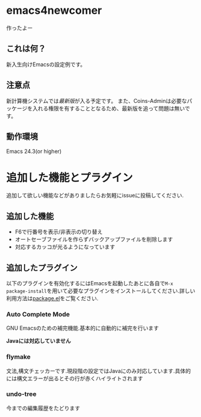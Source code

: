 emacs4newcomer
===============
作ったよー



これは何？
----------
新入生向けEmacsの設定例です。

注意点
------
新計算機システムでは*最新版*が入る予定です。
また、Coins-Adminは必要なパッケージを入れる権限を有することとなるため、最新版を追って問題は無いです。



動作環境
--------
Emacs 24.3(or higher)

# 追加した機能とプラグイン
追加して欲しい機能などがありましたらお気軽にissueに投稿してください.
## 追加した機能

 * F6で行番号を表示/非表示の切り替え
 * オートセーブファイルを作らずバックアップファイルを削除します
 * 対応するカッコが光るようになっています

## 追加したプラグイン
以下のプラグインを有効化するにはEmacsを起動したあとに各自で```M-x package-install```を用いて必要なプラグインをインストールしてください.詳しい利用方法は[package.el](http://emacs-jp.github.io/packages/package-management/package-el.html)をご覧ください.



### Auto Complete Mode
GNU Emacsのための補完機能.基本的に自動的に補完を行います

**Javaには対応していません**

### flymake
文法,構文チェッカーです.現段階の設定ではJavaにのみ対応しています.具体的には構文エラーが出るとその行が赤くハイライトされます

### undo-tree
今までの編集履歴をたどります
